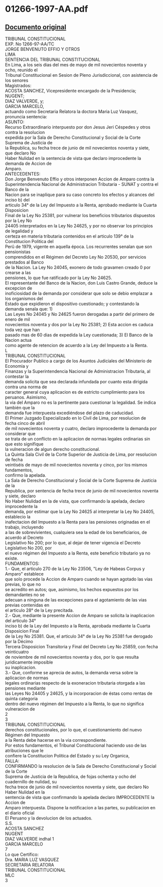
01266-1997-AA.pdf
=================
  
[Documento original](https://tc.gob.pe/jurisprudencia/1998/01266-1997-AA.pdf)  
---  
TRIBUNAL CONSTITUCIONAL  
EXP. No 1266-97-AA/TC  
JORGE BENVENUTO EFFIO Y OTROS  
LIMA  
SENTENCIA DEL TRIBUNAL CONSTITUCIONAL  
En Lima, a los seis dias del mes de mayo de mil novecientos noventa y ocho, reunido el  
Tribunal Constitucional en Sesion de Pleno Jurisdiccional, con asistencia de los senores  
Magistrados:  
ACOSTA SANCHEZ, Vicepresidente encargado de la Presidencia;  
NUGENT;  
DIAZ VALVERDE, y;  
GARCIA MARCELO,  
actuando como Secretaria Relatora la doctora Maria Luz Vasquez, pronuncia sentencia:  
ASUNTO:  
Recurso Extraordinario interpuesto por don Jesus Jeri Céspedes y otros contra la resolucion  
expedida por la Sala de Derecho Constitucional y Social de la Corte Suprema de Justicia de  
la Republica, su fecha trece de junio de mil novecientos noventa y siete, que declaro No  
Haber Nulidad en la sentencia de vista que declaro improcedente la demanda de Accion de  
Amparo.  
ANTECEDENTES:  
Don Jorge Benvenuto Effio y otros interponen Accion de Amparo contra la  
Superintendencia Nacional de Administracion Tributaria - SUNAT y contra el Banco de la  
Nacion para se inaplique para su caso concreto los efectos y alcances del inciso b) del  
articulo 34° de la Ley del Impuesto a la Renta, aprobado mediante la Cuarta Disposicion  
Final de la Ley No 25381, por vulnerar los beneficios tributarios dispuestos por la Ley No  
24405 interpretados en la Ley No 24625, y por no observar los principios de legalidad y  
certeza en materia tributaria contenidos en el articulo 139° de la Constitucion Politica del  
Perû de 1979, vigente en aquella época. Los recurrentes senalan que son pensionistas  
comprendidos en el Régimen del Decreto Ley No 20530, por servicios prestados al Banco  
de la Nacion. La Ley No 24045, exonero de todo gravamen creado 0 por crearse a las  
pensiones, lo que fue ratificado por la Ley No 24625.  
El representante del Banco de la Nacion, don Luis Castro Grande, deduce la excepcion de  
inoficiosidad de la demanda por considerar que solo se debio emplazar a los organismos del  
Estado que expidieron el dispositivo cuestionado; y contestando la demanda senala que: 1)  
Las Leyes No 24045 y No 24625 fueron derogadas a partir del primero de enero de mil  
novecientos noventa y dos por la Ley No 25381; 2) Esta accion es caduca toda vez que han  
pasado mas de 60 dias de expedida la Ley cuestionada; 3) El Banco de la Nacion actua  
como agente de retencion de acuerdo a la Ley del Impuesto a la Renta.  
L  
TRIBUNAL CONSTITUCIONAL  
El Procurador Publico a cargo de los Asuntos Judiciales del Ministerio de Economia y  
Finanzas y la Superintendencia Nacional de Administracion Tributaria, al contestar la  
demanda solicita que sea declarada infundada por cuanto esta dirigida contra una norma de  
caracter general cuya aplicacion es de estricto cumplimiento para los peruanos. Asimismo,  
la via del Amparo no es la pertinente para cuestionar la legalidad. Se indica también que la  
demanda fue interpuesta excediéndose del plazo de caducidad.  
El Primer Juzgado Especializado en lo Civil de Lima, por resolucion de fecha cinco de abril  
de mil novecientos noventa y cuatro, declaro improcedente la demanda por considerar que  
se trata de un conflicto en la aplicacion de normas legales ordinarias sin que esto signifique  
la vulneracion de algun derecho constitucional.  
La Quinta Sala Civil de la Corte Superior de Justicia de Lima, por resolucion de fecha  
veintiséis de mayo de mil novecientos noventa y cinco, por los mismos fundamentos,  
confirmo la apelada.  
La Sala de Derecho Constitucional y Social de la Corte Suprema de Justicia de la  
Republica, por sentencia de fecha trece de junio de mil novecientos noventa y siete, declaro  
No Haber Nulidad en la de vista, que confirmando la apelada, declaro improcedente la  
demanda, por estimar que la Ley No 24625 al interpretar la Ley No 24405, establecio la  
inafectacion del Impuesto a la Renta para las pensiones originadas en el trabajo, incluyendo  
a las de sobrevivientes, cualquiera sea la edad de los beneficiarios, de acuerdo al Decreto  
Legislativo No 200; por lo que, al dejar de tener vigencia el Decreto Legislativo No 200, por  
el nuevo régimen del Impuesto a la Renta, este beneficio tributario ya no existe.  
FUNDAMENTOS:  
1.- Que, el articulo 270 de la Ley No 23506, "Ley de Habeas Corpus y Amparo" establece  
que solo procede la Accion de Amparo cuando se hayan agotado las vias previas, lo que no  
se acredito en autos; que, asimismo, los hechos expuestos por los demandantes no se  
adecuan a ninguna de las excepciones para el agotamiento de las vias previas contenidas en  
el articulo 28° de la Ley precitada.  
2.- Que, mediante la presente Accion de Amparo se solicita la inaplicacion del articulo 34°  
inciso b) de la Ley del Impuesto a la Renta, aprobada mediante la Cuarta Disposicion Final  
de la Ley No 25381. Que, el articulo 34° de la Ley No 25381 fue derogado por la Décimo  
Tercera Disposicion Transitoria y Final del Decreto Ley No 25859, con fecha veinticuatro  
de noviembre de mil novecientos noventa y dos, por lo que resulta juridicamente imposible  
su inaplicacion.  
3.- Que, conforme se aprecia de autos, la demanda versa sobre la aplicacion de normas  
legales ordinarias respecto de la exoneracion tributaria otorgada a las pensiones mediante  
las Leyes No 24405 y 24625, y la incorporacion de éstas como rentas de quinta categoria  
dentro del nuevo régimen del Impuesto a la Renta, lo que no significa vulneracion de  
2  
3  
TRIBUNAL CONSTITUCIONAL  
derechos constitucionales, por lo que, el cuestionamiento del nuevo Régimen del Impuesto  
a la Renta debe hacerse en la via correspondiente.  
Por estos fundamentos, el Tribunal Constitucional haciendo uso de las atribuciones que le  
confiere la Constitucion Politica del Estado y su Ley Organica,  
FALLA:  
CONFIRMANDO la resolucion de la Sala de Derecho Constitucional y Social de la Corte  
Suprema de Justicia de la Republica, de fojas ochenta y ocho del cuadernillo de nulidad, su  
fecha trece de junio de mil novecientos noventa y siete, que declaro No Haber Nulidad en la  
sentencia de vista que confirmando la apelada declaro IMPROCEDENTE la Accion de  
Amparo interpuesta. Dispone la notificacion a las partes, su publicacion en el diario oficial  
El Peruano y la devolucion de los actuados.  
S.S.  
ACOSTA SANCHEZ  
NUGENT  
DIAZ VALVERDE indhal 1  
GARCIA MARCELO  
7  
Lo que Certifico:  
Dra. MARIA LUZ VASQUEZ  
SECRETARIA RELATORA  
TRIBUNAL CONSTITUCIONAL  
MLC  
3